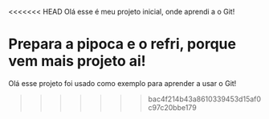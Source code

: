 <<<<<<< HEAD
Olá esse é meu projeto inicial, onde aprendi a o Git!

Prepara a pipoca e o refri, porque vem mais projeto ai!
=======
Olá esse projeto foi usado como exemplo para aprender a usar o Git!
>>>>>>> bac4f214b43a8610339453d15af0c97c20bbe179

